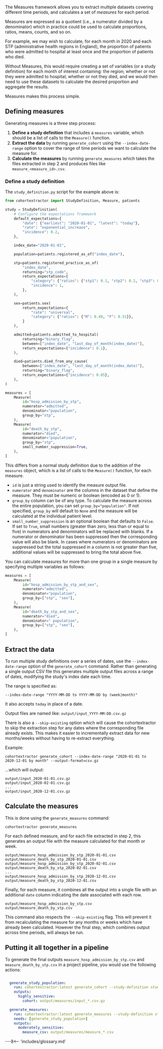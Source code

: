 The Measures framework allows you to extract multiple datasets covering different time periods, and calculates a set of _measures_ for each period.

Measures are expressed as a quotient (i.e., a numerator divided by a denominator) which in practice could be used to calculate proportions, ratios, means, counts, and so on.

For example, we may wish to calculate, for each month in 2020 and each STP (administrative health regions in England), the proportion of patients who were admitted to hospital at least once and the proportion of patients who died.

Without Measures, this would require creating a set of variables (or a study definition) for each month of interest containing: the region; whether or not they were admitted to hospital; whether or not they died,
and we would then need to use these datasets to calculate the desired proportion and aggregate the results.

Measures makes this process simple.

## Defining measures

Generating measures is a three step process:

 1. **Define a study definition** that includes a `measures` variable, which should be a list of calls to the `Measure()` function.
 2. **Extract the data** by running `generate_cohort` using the `--index-date-range` option to cover the range of time periods we want to calculate the measure for.
 3. **Calculate the measures** by running `generate_measures` which takes the files extracted in step 2 and produces files like `measure_<measure_id>.csv`.


### Define a study definition

The `study_definition.py` script for the example above is:

```py
from cohortextractor import StudyDefinition, Measure, patients

study = StudyDefinition(
    # Configure the expectations framework
    default_expectations={
        "date": {"earliest": "2020-01-01", "latest": "today"},
        "rate": "exponential_increase",
        "incidence": 0.2,
    },

    index_date="2020-01-01",

    population=patients.registered_as_of("index_date"),

    stp=patients.registered_practice_as_of(
        "index_date",
        returning="stp_code",
        return_expectations={
            "category": {"ratios": {"stp1": 0.1, "stp2": 0.2, "stp3": 0.7}},
            "incidence": 1,
        },
    ),

    sex=patients.sex(
        return_expectations={
            "rate": "universal",
            "category": {"ratios": {"M": 0.49, "F": 0.51}},
        }
    ),

    admitted=patients.admitted_to_hospital(
        returning="binary_flag",
        between=["index_date", "last_day_of_month(index_date)"],
        return_expectations={"incidence": 0.1},
    ),

    died=patients.died_from_any_cause(
        between=["index_date", "last_day_of_month(index_date)"],
        returning="binary_flag",
        return_expectations={"incidence": 0.05},
    ),
)

measures = [
    Measure(
        id="hosp_admission_by_stp",
        numerator="admitted",
        denominator="population",
        group_by="stp",
    ),
    Measure(
        id="death_by_stp",
        numerator="died",
        denominator="population",
        group_by="stp",
        small_number_suppression=True,
    ),
]
```

This differs from a normal study definition due to the addition of the `measures` object, which is a list of calls to the `Measure()` function, for each measure.

* `id` is just a string used to identify the measure output file.
* `numerator` and `denominator` are the columns in the dataset that define the measure. They must be numeric or boolean (encoded as 0 or 1).
* `group_by` column can be of any type. To calculate the measure across the entire population, you can set `group_by="population"`. If not specified, `group_by` will default to `None` and the measure will be calculated at the individual patient level.
* `small_number_suppression` is an optional boolean that defaults to `False`. If set to `True`, small numbers (greater than zero, less than or equal to five) in numerators and denominators will be replaced with blanks. If a numerator or denominator has been suppressed then the corresponding value will also be blank. In cases where numerators or denominators are suppressed but the total suppressed in a column is not greater than five, additional values will be suppressed to bring the total above five.

You can calculate measures for more than one group in a single measure by specifying multiple variables as follows:

```py
measures = [
    Measure(
        id="hosp_admission_by_stp_and_sex",
        numerator="admitted",
        denominator="population",
        group_by=["stp", "sex"],
    ),
    Measure(
        id="death_by_stp_and_sex",
        numerator="died",
        denominator=" population",
        group_by=["stp", "sex"],
    ),
]
```

## Extract the data

To run multiple study definitions over a series of dates, use the `--index-date-range` option of the `generate_cohort` command.
Rather than generating a single output CSV file this generates multiple output files across a range of dates, modifying the study's index date each time.

The range is specified as:

```
--index-date-range "YYYY-MM-DD to YYYY-MM-DD by (week|month)"
```

It also accepts `today` in place of a date.

Output files are named like: `output/input_YYYY-MM-DD.csv.gz`

There is also a `--skip-existing` option which will cause the cohortextractor to skip the extraction step for any dates where the corresponding file already exists.
This makes it easier to incrementally extract data for new months/weeks without having to re-extract everything.

Example:

```
cohortextractor generate_cohort --index-date-range "2020-01-01 to 2020-12-01 by month" --output-format=csv.gz

```

...which will output:

```
output/input_2020-01-01.csv.gz
output/input_2020-02-01.csv.gz
...
output/input_2020-12-01.csv.gz
```

## Calculate the measures

This is done using the `generate_measures` command:

```
cohortextractor generate_measures
```

For each defined measure, and for each file extracted in step 2, this generates an output file with the measure calculated for that month or week.

    output/measure_hosp_admission_by_stp_2020-01-01.csv
    output/measure_death_by_stp_2020-01-01.csv
    output/measure_hosp_admission_by_stp_2020-02-01.csv
    output/measure_death_by_stp_2020-02-01.csv
	...
    output/measure_hosp_admission_by_stp_2020-12-01.csv
    output/measure_death_by_stp_2020-12-01.csv

Finally, for each measure, it combines all the output into a single file with an additional `date` column indicating the date associated with each row.

    output/measure_hosp_admission_by_stp.csv
    output/measure_death_by_stp.csv

This command also respects the `--skip-existing` flag.
This will prevent it from recalculating the measure for any months or weeks which have already been calculated.
However the final step, which combines output across time periods, will always be run.

## Putting it all together in a pipeline

To generate the final outputs `measure_hosp_admission_by_stp.csv` and `measure_death_by_stp.csv` in a project pipeline, you would use the following actions:


```yaml

  generate_study_population:
    run: cohortextractor:latest generate_cohort --study-definition study_definition --index-date-range "2020-01-01 to 2020-12-01 by month" --skip-existing --output-dir=output/measures --output-format=csv.gz
    outputs:
      highly_sensitive:
        cohort: output/measures/input_*.csv.gz

  generate_measures:
    run: cohortextractor:latest generate_measures --study-definition study_definition --skip-existing --output-dir=output/measures
    needs: [generate_study_population]
    outputs:
      moderately_sensitive:
        measure_csv: output/measures/measure_*.csv

```

---8<-- 'includes/glossary.md'

